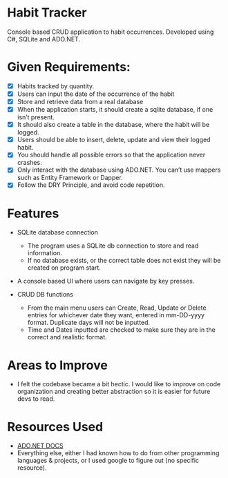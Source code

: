 # Habit Tracker
Console based CRUD application to habit occurrences.
Developed using C#, SQLite and ADO.NET.


# Given Requirements:
- [x] Habits tracked by quantity.
- [x] Users can input the date of the occurrence of the habit
- [x] Store and retrieve data from a real database
- [x] When the application starts, it should create a sqlite database, if one isn’t present.
- [x] It should also create a table in the database, where the habit will be logged.
- [x] Users should be able to insert, delete, update and view their logged habit.
- [x] You should handle all possible errors so that the application never crashes.
- [x] Only interact with the database using ADO.NET. You can’t use mappers such as Entity Framework or Dapper.
- [x] Follow the DRY Principle, and avoid code repetition.

# Features
* SQLite database connection
	- The program uses a SQLite db connection to store and read information. 
	- If no database exists, or the correct table does not exist they will be created on program start.

* A console based UI where users can navigate by key presses.

* CRUD DB functions
	- From the main menu users can Create, Read, Update or Delete entries for whichever date they want, entered in mm-DD-yyyy format. Duplicate days will not be inputted. 
	- Time and Dates inputted are checked to make sure they are in the correct and realistic format. 

	
# Areas to Improve
- I felt the codebase became a bit hectic. I would like to improve on code organization and creating better abstraction so it is easier for future devs to read.


# Resources Used
- [ADO.NET DOCS](https://learn.microsoft.com/en-us/dotnet/framework/data/adonet/)
- Everything else, either I had known how to do from other programming languages & projects, or I used google to figure out (no specific resource).
